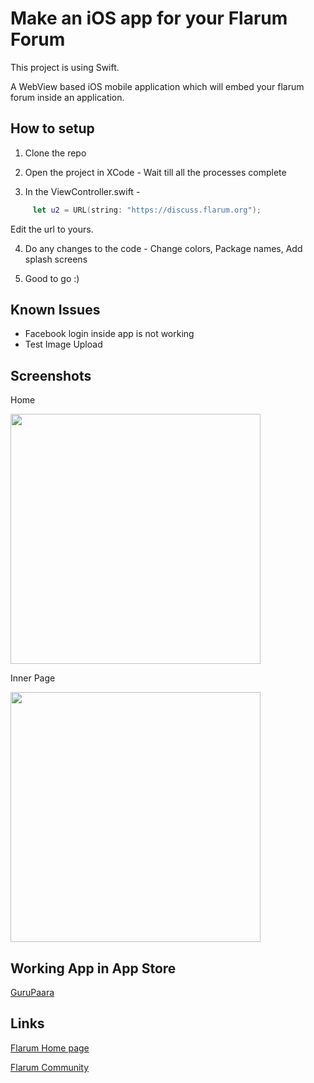 # Make an iOS app for your Flarum Forum
This project is using Swift.

A WebView based iOS mobile application which will embed your flarum forum inside an application.

## How to setup
1) Clone the repo

2) Open the project in XCode - Wait till all the processes complete

3) In the ViewController.swift -     

```swift
     let u2 = URL(string: "https://discuss.flarum.org");
```
Edit the url to yours.

4) Do any changes to the code - Change colors, Package names, Add splash screens 

5) Good to go :)

## Known Issues
* Facebook login inside app is not working
* Test Image Upload

## Screenshots


Home

<img src="https://raw.githubusercontent.com/SurfEdge/flarum-mobile-ios/master/Screenshots/Screen%20Shot%202017-05-24%20at%206.32.36%20PM.png" width="400">

Inner Page

<img src="https://raw.githubusercontent.com/SurfEdge/flarum-mobile-ios/master/Screenshots/Screen%20Shot%202017-05-24%20at%206.32.36%20PM.png" width="400">

## Working App in App Store
[GuruPaara](https://itunes.apple.com/us/app/gurupaara/id1216158984?mt=8)

## Links

[Flarum Home page](http://flarum.org/)

[Flarum Community](https://discuss.flarum.org/)

